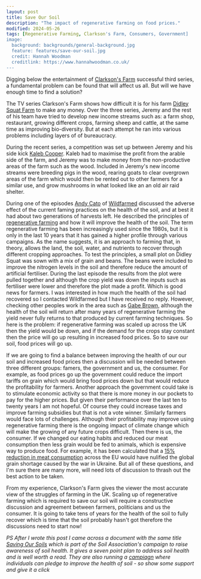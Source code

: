 ```yaml
---
layout: post
title: Save Our Soil
description: "The impact of regenerative farming on food prices."
modified: 2024-05-26
tags: [Regenerative Farming, Clarkson's Farm, Consumers, Government]
image:
  background: backgrounds/general-background.jpg
  feature: features/save-our-soil.jpg
  credit: Hannah Woodman
  creditlink: https://www.hannahwoodman.co.uk/
---
```

Digging below the entertainment of [Clarkson's Farm](https://en.wikipedia.org/wiki/Clarkson%27s_Farm) successful third series, a fundamental problem can be found that will affect us all. But will we have enough time to find a solution?

The TV series Clarkson's Farm shows how difficult it is for his farm [Didley Squat Farm](https://diddlysquatfarmshop.com/) to make any money. Over the three series, Jeremy and the rest of his team have tried to develop new income streams such as: a farm shop, restaurant, growing different crops, farming sheep and cattle, at the same time as improving bio-diversity. But at each attempt he ran into various problems including layers of of bureaucracy.

During the recent series, a competition was set up between Jeremy and his side kick [Kaleb Cooper](https://en.wikipedia.org/wiki/Kaleb_Cooper). Kaleb had to maximise the profit from the arable side of the farm, and Jeremy was to make money from the non-productive areas of the farm such as the wood. Included in Jeremy's new income streams were breeding pigs in the wood, rearing goats to clear overgrown areas of the farm which would then  be rented out to other farmers for a similar use,  and grow mushrooms in what looked like an an old air raid shelter.

During one of the episodes [Andy Cato](https://en.wikipedia.org/wiki/Andy_Cato) of [Wildfarmed](https://www.wildfarmed.co.uk/pages/about-us) discussed the adverse effect  of the current faming practices on the health of the soil, and at best it had about two generations of harvests left. He described the principles of [regenerative farming](https://www.wildlifetrusts.org/blog/vicki-hird/what-regenerative-farming) and how it will improve the health of the soil. The term regenerative farming has been increasingly used since the 1980s, but it is only in the last 10 years that it has gained a higher profile through various campaigns. As the name suggests, it is an approach to farming that, in theory, allows the land, the soil, water, and nutrients to recover through different cropping approaches.  To test the principles, a small plot on Didley Squat was sown with a mix of grain and beans. The beans were included to improve the nitrogen levels in the soil and therefore reduce the amount of artificial fertiliser. During the last episode the results from the plot were pulled together and although the crop yield was down the inputs such as fertiliser were lower and therefore the plot made a profit.  Which is good news for farmers. I was interested in how much the health of the soil had recovered so I contacted Wildfarmed but I have received no reply. However, checking other peoples work in the area such as [Gabe Brown](https://understandingag.com/partners/gabe-brown/), although the health of the soil will return after many years of regenerative farming the yield never fully returns to that produced by current farming techniques. So here is the problem: if regenerative farming was scaled up across the UK then the yield would be down, and if the demand for the crops stay constant then the price will go up resulting in increased food prices. So to save our soil, food prices will go up.

If we are going to find a balance between improving the health of our our soil and increased food prices then a discussion will be needed between three different groups:  famers, the government and us, the consumer. For example, as food prices go up the government could reduce the import tariffs on grain which would bring food prices down but that would reduce the profitability for farmers. Another approach the government could take is to stimulate economic activity so that there is more money in our pockets to pay for the higher prices. But given their performance over the last ten to twenty years I am not hopeful. Of course they could increase taxes and improve farming subsidies  but that is not a vote winner. Similarly farmers would face lots of challenges. Although their profitability may improve using regenerative farming there is the ongoing impact of climate change which will make the growing of any future crops difficult. Then there is us, the consumer. If we changed our eating habits and reduced our meat consumption then less grain would be fed to animals, which is expensive way to produce food. For example, it has been calculated that a [15% reduction in meat consumption](https://www.sustainweb.org/blogs/sep22-tim-benton-meat-summit/) across the EU would have nulified the global grain shortage caused by the war in Ukraine. But all of these questions, and I'm sure there are many more, will need lots of discussion to thrash out the best action to be taken.

From my experience, Clarkson's Farm gives the viewer the most accurate view of the struggles of farming in the UK. Scaling up of regenerative farming which is required to save our soil will require a constructive discussion and agreement between farmers, politicians and us the consumer.  It is going to take tens of years for the health of the soil to fully recover which is time that the soil probably hasn't got therefore the discussions need to start now!

<i>PS After I wrote this post I came across a document with the same title [Saving Our Soils](https://www.soilassociation.org/media/24941/saving-our-soils-report-dec21.pdf) which is part of the Soil Association's campaign to raise awareness of soil health. It gives a seven point plan to address soil health and is well worth a read. They are also running a [campiagn](https://www.soilassociation.org/causes-campaigns/save-our-soil/) where individuals can pledge to improve the health of soil - so show some support and give it a click</i>
